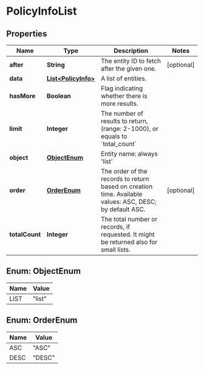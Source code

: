 
# PolicyInfoList

## Properties
Name | Type | Description | Notes
------------ | ------------- | ------------- | -------------
**after** | **String** | The entity ID to fetch after the given one. |  [optional]
**data** | [**List&lt;PolicyInfo&gt;**](PolicyInfo.md) | A list of entities. | 
**hasMore** | **Boolean** | Flag indicating whether there is more results. | 
**limit** | **Integer** | The number of results to return, (range: 2-1000), or equals to &#x60;total_count&#x60; | 
**object** | [**ObjectEnum**](#ObjectEnum) | Entity name: always &#39;list&#39; | 
**order** | [**OrderEnum**](#OrderEnum) | The order of the records to return based on creation time. Available values: ASC, DESC; by default ASC. |  [optional]
**totalCount** | **Integer** | The total number or records, if requested. It might be returned also for small lists. | 


<a name="ObjectEnum"></a>
## Enum: ObjectEnum
Name | Value
---- | -----
LIST | &quot;list&quot;


<a name="OrderEnum"></a>
## Enum: OrderEnum
Name | Value
---- | -----
ASC | &quot;ASC&quot;
DESC | &quot;DESC&quot;



